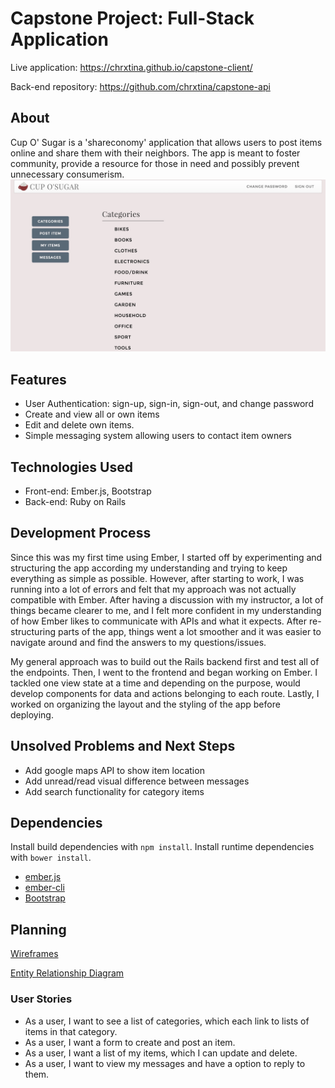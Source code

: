 # Capstone Project: Full-Stack Application

Live application: https://chrxtina.github.io/capstone-client/

Back-end repository: https://github.com/chrxtina/capstone-api

## About

Cup O' Sugar is a 'shareconomy' application that allows users to post items online and share them with their neighbors. The app is meant to foster community, provide a resource for those in need and possibly prevent unnecessary consumerism.
![Cup O' Sugar screenshot](/app/images/Screenshot.jpg)

## Features

* User Authentication: sign-up, sign-in, sign-out, and change password
* Create and view all or own items
* Edit and delete own items.
* Simple messaging system allowing users to contact item owners

## Technologies Used

* Front-end: Ember.js, Bootstrap
* Back-end: Ruby on Rails

## Development Process

Since this was my first time using Ember, I started off by experimenting and
structuring the app according my understanding and trying to keep everything as
simple as possible. However, after starting to work, I was running into a lot
of errors and felt that my approach was not actually compatible with Ember.
After having a discussion with my instructor, a lot of things became clearer to
me, and I felt more confident in my understanding of how Ember likes to
communicate with APIs and what it expects. After re-structuring parts of the
app, things went a lot smoother and it was easier to navigate around and find
the answers to my questions/issues.

My general approach was to build out the Rails backend first and test all of the
endpoints. Then, I went to the frontend and began working on Ember. I tackled
one view state at a time and depending on the purpose, would develop components
for data and actions belonging to each route. Lastly, I worked on organizing
the layout and the styling of the app before deploying.

## Unsolved Problems and Next Steps

* Add google maps API to show item location
* Add unread/read visual difference between messages
* Add search functionality for category items

## Dependencies

Install build dependencies with `npm install`. Install runtime dependencies with
`bower install`.

-   [ember.js](http://emberjs.com/)
-   [ember-cli](http://www.ember-cli.com/)
-   [Bootstrap](http://getbootstrap.com)

## Planning

[Wireframes](https://drive.google.com/file/d/0B9I6LEzstvUqRlN3eHlrdHhmWUtSVExEQ3FMckpPaUZKRVZz/view?usp=sharing)

[Entity Relationship Diagram](https://docs.google.com/drawings/d/1GDq22b-j0gjaDgGtHtdWZpjNpgdO7GIeCxyDb_tnpUk/edit?usp=sharing)

### User Stories
- As a user, I want to see a list of categories, which each link to lists of items in that category.
- As a user, I want a form to create and post an item.
- As a user, I want a list of my items, which I can update and delete.
- As a user, I want to view my messages and have a option to reply to them.
